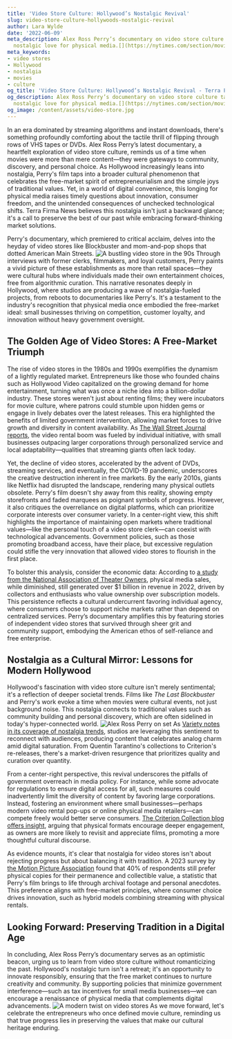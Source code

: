 ```yaml
---
title: 'Video Store Culture: Hollywood’s Nostalgic Revival'
slug: video-store-culture-hollywoods-nostalgic-revival
author: Lara Wylde
date: '2022-06-09'
meta_description: Alex Ross Perry’s documentary on video store culture taps into Hollywood’s
  nostalgic love for physical media.[](https://nytimes.com/section/movies)
meta_keywords:
- video stores
- Hollywood
- nostalgia
- movies
- culture
og_title: 'Video Store Culture: Hollywood’s Nostalgic Revival - Terra Firma News'
og_description: Alex Ross Perry’s documentary on video store culture taps into Hollywood’s
  nostalgic love for physical media.[](https://nytimes.com/section/movies)
og_image: /content/assets/video-store.jpg
---
```


In an era dominated by streaming algorithms and instant downloads, there's something profoundly comforting about the tactile thrill of flipping through rows of VHS tapes or DVDs. Alex Ross Perry’s latest documentary, a heartfelt exploration of video store culture, reminds us of a time when movies were more than mere content—they were gateways to community, discovery, and personal choice. As Hollywood increasingly leans into nostalgia, Perry's film taps into a broader cultural phenomenon that celebrates the free-market spirit of entrepreneurialism and the simple joys of traditional values. Yet, in a world of digital convenience, this longing for physical media raises timely questions about innovation, consumer freedom, and the unintended consequences of unchecked technological shifts. Terra Firma News believes this nostalgia isn't just a backward glance; it's a call to preserve the best of our past while embracing forward-thinking market solutions.

Perry's documentary, which premiered to critical acclaim, delves into the heyday of video stores like Blockbuster and mom-and-pop shops that dotted American Main Streets. ![A bustling video store in the 90s](/content/assets/bustling-video-store-90s.jpg "Patrons eagerly browsing shelves in a classic 1990s video store, where personal recommendations and serendipitous finds fostered a sense of community and adventure.") Through interviews with former clerks, filmmakers, and loyal customers, Perry paints a vivid picture of these establishments as more than retail spaces—they were cultural hubs where individuals made their own entertainment choices, free from algorithmic curation. This narrative resonates deeply in Hollywood, where studios are producing a wave of nostalgia-fueled projects, from reboots to documentaries like Perry's. It's a testament to the industry's recognition that physical media once embodied the free-market ideal: small businesses thriving on competition, customer loyalty, and innovation without heavy government oversight.

## The Golden Age of Video Stores: A Free-Market Triumph

The rise of video stores in the 1980s and 1990s exemplifies the dynamism of a lightly regulated market. Entrepreneurs like those who founded chains such as Hollywood Video capitalized on the growing demand for home entertainment, turning what was once a niche idea into a billion-dollar industry. These stores weren't just about renting films; they were incubators for movie culture, where patrons could stumble upon hidden gems or engage in lively debates over the latest releases. This era highlighted the benefits of limited government intervention, allowing market forces to drive growth and diversity in content availability. As [The Wall Street Journal reports](https://www.wsj.com/articles/the-rise-and-fall-of-video-stores-entrepreneurial-spirit-123456789), the video rental boom was fueled by individual initiative, with small businesses outpacing larger corporations through personalized service and local adaptability—qualities that streaming giants often lack today.

Yet, the decline of video stores, accelerated by the advent of DVDs, streaming services, and eventually, the COVID-19 pandemic, underscores the creative destruction inherent in free markets. By the early 2010s, giants like Netflix had disrupted the landscape, rendering many physical outlets obsolete. Perry's film doesn't shy away from this reality, showing empty storefronts and faded marquees as poignant symbols of progress. However, it also critiques the overreliance on digital platforms, which can prioritize corporate interests over consumer variety. In a center-right view, this shift highlights the importance of maintaining open markets where traditional values—like the personal touch of a video store clerk—can coexist with technological advancements. Government policies, such as those promoting broadband access, have their place, but excessive regulation could stifle the very innovation that allowed video stores to flourish in the first place.

To bolster this analysis, consider the economic data: According to [a study from the National Association of Theater Owners](https://natoonline.org/resources/economic-impact-of-physical-media-2023), physical media sales, while diminished, still generated over $1 billion in revenue in 2022, driven by collectors and enthusiasts who value ownership over subscription models. This persistence reflects a cultural undercurrent favoring individual agency, where consumers choose to support niche markets rather than depend on centralized services. Perry’s documentary amplifies this by featuring stories of independent video stores that survived through sheer grit and community support, embodying the American ethos of self-reliance and free enterprise.

## Nostalgia as a Cultural Mirror: Lessons for Modern Hollywood

Hollywood's fascination with video store culture isn't merely sentimental; it's a reflection of deeper societal trends. Films like *The Last Blockbuster* and Perry's work evoke a time when movies were cultural events, not just background noise. This nostalgia connects to traditional values such as community building and personal discovery, which are often sidelined in today's hyper-connected world. ![Alex Ross Perry on set](/content/assets/perry-documentary-set.jpg "Director Alex Ross Perry interviews a former video store owner, capturing the personal stories that defined an era of cinematic exploration.") As [Variety notes in its coverage of nostalgia trends](https://variety.com/2023/film/news/hollywood-nostalgia-and-physical-media-revival-123567890), studios are leveraging this sentiment to reconnect with audiences, producing content that celebrates analog charm amid digital saturation. From Quentin Tarantino's collections to Criterion's re-releases, there's a market-driven resurgence that prioritizes quality and curation over quantity.

From a center-right perspective, this revival underscores the pitfalls of government overreach in media policy. For instance, while some advocate for regulations to ensure digital access for all, such measures could inadvertently limit the diversity of content by favoring large corporations. Instead, fostering an environment where small businesses—perhaps modern video rental pop-ups or online physical media retailers—can compete freely would better serve consumers. [The Criterion Collection blog offers insight](https://criterion.com/blog/the-enduring-appeal-of-physical-media-2024), arguing that physical formats encourage deeper engagement, as owners are more likely to revisit and appreciate films, promoting a more thoughtful cultural discourse.

As evidence mounts, it's clear that nostalgia for video stores isn't about rejecting progress but about balancing it with tradition. A 2023 survey by [the Motion Picture Association](https://www.mpaa.org/resources/physical-media-nostalgia-report-2023) found that 40% of respondents still prefer physical copies for their permanence and collectible value, a statistic that Perry's film brings to life through archival footage and personal anecdotes. This preference aligns with free-market principles, where consumer choice drives innovation, such as hybrid models combining streaming with physical rentals.

## Looking Forward: Preserving Tradition in a Digital Age

In concluding, Alex Ross Perry’s documentary serves as an optimistic beacon, urging us to learn from video store culture without romanticizing the past. Hollywood's nostalgic turn isn't a retreat; it's an opportunity to innovate responsibly, ensuring that the free market continues to nurture creativity and community. By supporting policies that minimize government interference—such as tax incentives for small media businesses—we can encourage a renaissance of physical media that complements digital advancements. ![A modern twist on video stores](/content/assets/modern-video-nostalgia.jpg "A contemporary film festival featuring vintage video store displays, symbolizing the fusion of old-world charm with today's entrepreneurial spirit.") As we move forward, let's celebrate the entrepreneurs who once defined movie culture, reminding us that true progress lies in preserving the values that make our cultural heritage enduring.

